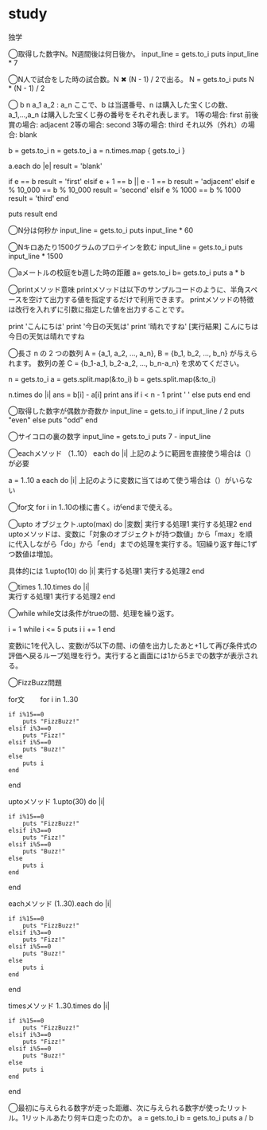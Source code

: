 # study
独学

◯取得した数字N。N週間後は何日後か。
input_line = gets.to_i
puts input_line * 7


◯N人で試合をした時の試合数。N ✖︎ (N - 1) / 2で出る。
N = gets.to_i
puts N * (N - 1) / 2

◯
b
n
a_1
a_2
:
a_n
ここで、b は当選番号、n は購入した宝くじの数、a_1,…,a_n は購入した宝くじ券の番号をそれぞれ表します。
1等の場合: first
前後賞の場合: adjacent
2等の場合: second
3等の場合: third
それ以外（外れ）の場合: blank

b = gets.to_i
n = gets.to_i
a = n.times.map { gets.to_i }

a.each do |e|
  result = 'blank'

  if e == b
    result = 'first'
  elsif e + 1 == b || e - 1 == b
    result = 'adjacent'
  elsif e % 10_000 == b % 10_000
    result = 'second'
  elsif e % 1000 == b % 1000
    result = 'third'
  end

  puts result
end

◯N分は何秒か
input_line = gets.to_i
puts input_line * 60


◯Nキロあたり1500グラムのプロテインを飲む
input_line = gets.to_i
puts input_line * 1500

◯aメートルの校庭をb週した時の距離
a= gets.to_i
b= gets.to_i
puts a * b

◯printメソッド意味
printメソッドは以下のサンプルコードのように、半角スペースを空けて出力する値を指定するだけで利用できます。
printメソッドの特徴は改行を入れずに引数に指定した値を出力することです。

print 'こんにちは'
print '今日の天気は'
print '晴れですね'
[実行結果]
こんにちは今日の天気は晴れですね


◯長さ n の 2 つの数列 A = {a_1, a_2, ..., a_n}, B = {b_1, b_2, ..., b_n} が与えられます。
数列の差 C = {b_1-a_1, b_2-a_2, ..., b_n-a_n} を求めてください。

n = gets.to_i
a = gets.split.map(&:to_i)
b = gets.split.map(&:to_i)

n.times do |i|
  ans = b[i] - a[i]
  print ans
  if i < n - 1
    print ' '
  else
    puts
  end
end

◯取得した数字が偶数か奇数か
input_line = gets.to_i
if input_line / 2
  puts "even"
else
  puts "odd"
end

◯サイコロの裏の数字
input_line = gets.to_i
puts 7 - input_line 

◯eachメソッド
（1..10） each do |i|
上記のように範囲を直接使う場合は（）が必要

a = 1..10
a each do |i|
上記のように変数に当てはめて使う場合は（）がいらない

◯for文
for i in 1..10の様に書く。iがendまで使える。

◯upto
オブジェクト.upto(max) do |変数|
  実行する処理1
  実行する処理2
end
uptoメソッドは、変数に「対象のオブジェクトが持つ数値」から「max」を順に代入しながら「do」から「end」までの処理を実行する。1回繰り返す毎に1ずつ数値は増加。

具体的には
1.upto(10) do |i|
  実行する処理1
  実行する処理2
end

◯times
1..10.times do |i|    
  実行する処理1
  実行する処理2
end

◯while
while文は条件がtrueの間、処理を繰り返す。

i = 1
while i <= 5
  puts i
  i += 1
end

変数iに1を代入し、変数iが5以下の間、iの値を出力したあと+1して再び条件式の評価へ戻るループ処理を行う。実行すると画面には1から5までの数字が表示される。


◯FizzBuzz問題

for文　　
for i in 1..30

    if i%15==0
        puts "FizzBuzz!"
    elsif i%3==0
        puts "Fizz!"
    elsif i%5==0 
        puts "Buzz!"
    else
        puts i
    end
    
end

uptoメソッド
1.upto(30) do |i|

    if i%15==0
        puts "FizzBuzz!"
    elsif i%3==0
        puts "Fizz!"
    elsif i%5==0 
        puts "Buzz!"
    else
        puts i
    end

end

eachメソッド
(1..30).each do |i|


    if i%15==0
        puts "FizzBuzz!"
    elsif i%3==0
        puts "Fizz!"
    elsif i%5==0 
        puts "Buzz!"
    else
        puts i
    end

end

timesメソッド
1..30.times do |i|    

    if i%15==0
        puts "FizzBuzz!"
    elsif i%3==0
        puts "Fizz!"
    elsif i%5==0 
        puts "Buzz!"
    else
        puts i
    end

end

◯最初に与えられる数字が走った距離、次に与えられる数字が使ったリットル。1リットルあたり何キロ走ったのか。
a = gets.to_i
b = gets.to_i
puts a / b
